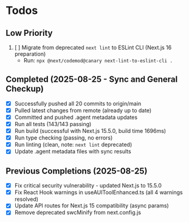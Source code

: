# Todos

## Low Priority
1. [ ] Migrate from deprecated `next lint` to ESLint CLI (Next.js 16 preparation)
   - Run: `npx @next/codemod@canary next-lint-to-eslint-cli .`

## Completed (2025-08-25 - Sync and General Checkup)
- [x] Successfully pushed all 20 commits to origin/main
- [x] Pulled latest changes from remote (already up to date)
- [x] Committed and pushed .agent metadata updates
- [x] Run all tests (143/143 passing)
- [x] Run build (successful with Next.js 15.5.0, build time 1696ms)
- [x] Run type checking (passing, no errors)
- [x] Run linting (clean, note: `next lint` deprecated)
- [x] Update .agent metadata files with sync results

## Previous Completions (2025-08-25)
- [x] Fix critical security vulnerability - updated Next.js to 15.5.0
- [x] Fix React Hook warnings in useAUIToolEnhanced.ts (all 4 warnings resolved)
- [x] Update API routes for Next.js 15 compatibility (async params)
- [x] Remove deprecated swcMinify from next.config.js
